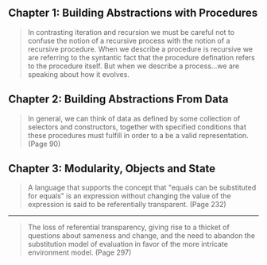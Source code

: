 Chapter 1: Building Abstractions with Procedures
-----

> In contrasting iteration and recursion we must be careful not to confuse the notion of a recursive process with the notion of a recursive procedure.  When we describe a procedure is recursive we are referring to the syntantic fact that the procedure defination refers to the procedure itself.  But when we describe a process...we are speaking about how it evolves.

Chapter 2: Building Abstractions From Data
------

> In general, we can think of data as defined by some collection of selectors and constructors, together with specified conditions that these procedures must fulfill in order to a be a valid representation. (Page 90)

Chapter 3: Modularity, Objects and State
-----

> A language that supports the concept that "equals can be substituted for equals" is an expression without changing the value of the expression is said to be referentially transparent. (Page 232)

---

> The loss of referential transparency, giving rise to a thicket of questions about sameness and change, and the need to abandon the substitution model of evaluation in favor of the more intricate environment model. (Page 297)













